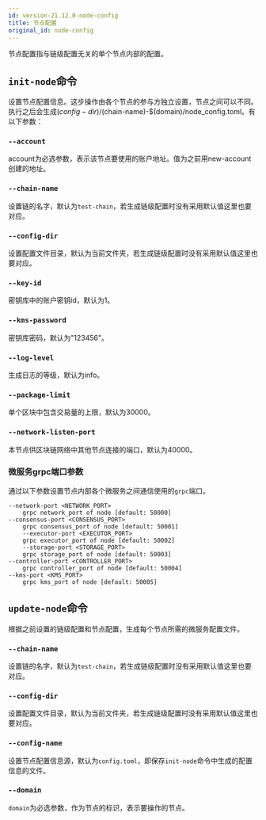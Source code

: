 ```yaml
---
id: version-21.12.0-node-config
title: 节点配置
original_id: node-config
---
```


节点配置指与链级配置无关的单个节点内部的配置。

## `init-node`命令

设置节点配置信息。这步操作由各个节点的参与方独立设置，节点之间可以不同。执行之后会生成$(config-dir)/$(chain-name)-$(domain)/node_config.toml。有以下参数：

### `--account`

account为必选参数，表示该节点要使用的账户地址。值为之前用new-account创建的地址。

### `--chain-name`

设置链的名字，默认为`test-chain`，若生成链级配置时没有采用默认值这里也要对应。

### `--config-dir`

设置配置文件目录，默认为当前文件夹，若生成链级配置时没有采用默认值这里也要对应。

### `--key-id`

密钥库中的账户密钥id，默认为1。

### `--kms-password`

密钥库密码，默认为"123456"。

### `--log-level`

生成日志的等级，默认为info。

### `--package-limit`

单个区块中包含交易量的上限，默认为30000。

### `--network-listen-port`

本节点供区块链网络中其他节点连接的端口，默认为40000。

### 微服务grpc端口参数

通过以下参数设置节点内部各个微服务之间通信使用的`grpc`端口。

```
--network-port <NETWORK_PORT>
	grpc network_port of node [default: 50000]
--consensus-port <CONSENSUS_PORT>
	grpc consensus_port of node [default: 50001]
	--executor-port <EXECUTOR_PORT>
	grpc executor_port of node [default: 50002]
	--storage-port <STORAGE_PORT>
	grpc storage_port of node [default: 50003]
--controller-port <CONTROLLER_PORT>
	grpc controller_port of node [default: 50004]
--kms-port <KMS_PORT>
	grpc kms_port of node [default: 50005]
```

## `update-node`命令

根据之前设置的链级配置和节点配置，生成每个节点所需的微服务配置文件。

### `--chain-name`

设置链的名字，默认为`test-chain`，若生成链级配置时没有采用默认值这里也要对应。

### `--config-dir`

设置配置文件目录，默认为当前文件夹，若生成链级配置时没有采用默认值这里也要对应。

### `--config-name`

设置节点配置信息源，默认为`config.toml`，即保存`init-node`命令中生成的配置信息的文件。

### `--domain`

`domain`为必选参数，作为节点的标识，表示要操作的节点。
